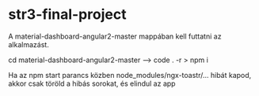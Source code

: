 # str3-final-project

A material-dashboard-angular2-master mappában kell futtatni az alkalmazást.

cd material-dashboard-angular2-master --> code . -r > npm i

Ha az npm start parancs közben node_modules/ngx-toastr/... hibát kapod, akkor csak töröld a hibás sorokat, és elindul az app